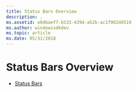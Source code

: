 ```yaml
---
title: Status Bars Overview
description: .
ms.assetid: e84baef7-b533-4394-a52b-ac1f902dd519
ms.author: windowssdkdev
ms.topic: article
ms.date: 05/31/2018
---
```


# Status Bars Overview

-   [Status Bars](status-bars.md)

 

 




